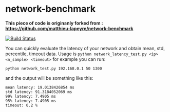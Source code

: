 # network-benchmark
**This piece of code is originanly forked from : https://github.com/matthieu-lapeyre/network-benchmark**

[![Build Status](https://travis-ci.org/Flukas88/network-benchmark.svg?branch=master)](https://travis-ci.org/Flukas88/network-benchmark)

You can quickly evaluate the latency of your network and obtain mean, std, percentile, timeout data. 
Usage is `python network_latency_test.py <ip> <n_sample> <timeout>` for example you can run:
```console
python network_test.py 192.168.0.1 50 1300
```
and the output will be something like this:

``` console
mean latency: 19.0138426854 ms
std latency: 91.3184052069 ms
99% latency: 7.4905 ms
95% latency: 7.4905 ms
timeout: 0.2 %
```
